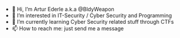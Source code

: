 - 👋 Hi, I’m Artur Ederle a.k.a @BldyWeapon
- 👀 I’m interested in IT-Security / Cyber Security and Programming
- 🌱 I’m currently learning Cyber Security related stuff through CTFs
- 📫 How to reach me: just send me a message

<!---
BldyWeapon/BldyWeapon is a ✨ special ✨ repository because its `README.md` (this file) appears on your GitHub profile.
You can click the Preview link to take a look at your changes.
--->

